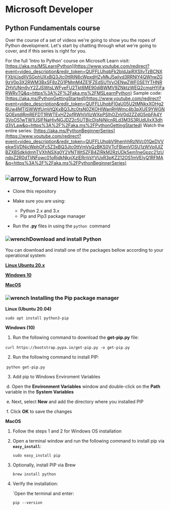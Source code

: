 # Microsoft Developer

## Python Fundamentals course



Over the course of a set of videos we're going to show you the ropes of Python development. Let's start by chatting through what we're going to cover, and if this series is right for you. 

For the full 'Intro to Python' course on Microsoft Learn visit: [https://aka.ms/MSLearnPython](https://www.youtube.com/redirect?event=video_description&redir_token=QUFFLUhqbFk2bldJajRXSllvTzBCNXFXbVJsdllVSGphUXxBQ3Jtc0ttRjN6cWpxdHZyMkJ5ajlvd3RRNlY4QWhwZG9zV0p3X2RWM3BxSF8zZG1PMmM4ZE1FZEdSU1VyOENwZWF0SE1YTHNRZHVUNm9vY2ZJSWtsLWFyeFU2Tkt6ME90djBWMV9ZNktzWEQ2cmpHYjFaRWRvTQ&q=https%3A%2F%2Faka.ms%2FMSLearnPython) Sample code: [https://aka.ms/PythonGettingStarted](https://www.youtube.com/redirect?event=video_description&redir_token=QUFFLUhqbFl0aU05U2tMNkxXOHg2RUw4MTlSWWtfUmVtQXxBQ3Jtc0tsN0ZKOHlWanRHWmc4b3pXUE9YWGNQOEptdlRmREFDT1RWTExHZ2pfRWhIVlIzWXpPSlhOZnV0d2ZZdG5nbFA4Y3VoOS1wTW1USlFNaHlvNGJDZ2c5UTBicDlsNjNIcnRLd3M3S3RUdUIxX3dhd3VLaw&q=https%3A%2F%2Faka.ms%2FPythonGettingStarted) Watch the entire series: [https://aka.ms/PythonBeginnerSeries](https://www.youtube.com/redirect?event=video_description&redir_token=QUFFLUhqbV9henhhRzNVc01QeDVVekw5VDNicWphOFc5Z3xBQ3Jtc0ttVmVsQzBKS0VTcFBienVOSU1zWVpIUlZBZXBSdkljdmhTVXhNSXg0Y2VNTWtSZFB4ZlRkM2RzUDk5em1neGpzc21zUndoZ2R0dTljNFowc01oRjdkNkxjXzlERnVsYVUxR3pKZ212OS1mVEIyQ1RFMA&q=https%3A%2F%2Faka.ms%2FPythonBeginnerSeries)



## ![arrow_forward](https://github.githubassets.com/images/icons/emoji/unicode/25b6.png) How to Run

- Clone this repository

- Make sure you are using:

  - Python 2.x and 3.x
  - Pip and Pip3 package manager

- Run the **.py** files in using the `python `command

  

### ![wrench](https://github.githubassets.com/images/icons/emoji/unicode/1f527.png)Download and install Python

You can download and install one of the packages bellow according to your operational system:

[**Linux Ubuntu 20.x**](https://www.python.org/downloads/source/)

[**Windows 10**](https://www.python.org/downloads/windows/)

**[MacOS](https://www.python.org/downloads/macos/)**



### ![wrench](https://github.githubassets.com/images/icons/emoji/unicode/1f527.png) Installing the Pip package manager

**Linux (Ubuntu 20.04)**

```
sudo apt install python3-pip

```

**Windows (10)**



1. Run the following command to download the **get-pip.py** file:

​	`curl https://bootstrap.pypa.io/get-pip.py -o get-pip.py`



2.  Run the following command to install PIP:

​	`python get-pip.py`



3. Add pip to Windows Enviroment Variables

​		d. Open the **Environment Variables** window and double-click on the **Path** variable in the **System Variables**

​		e. Next, select **New** and add the directory where you installed PIP

​		f. Click **OK** to save the changes



**MacOS**

1. Follow the steps 1 and 2 for Windows OS installation

2. Open a terminal window and run the following command to install pip via **`easy_install`**:

   ```
   sudo easy_install pip
   ```

3. Optionally, install PIP via Brew

   `brew install python`

4. Verify the installation:

   `Open the terminal and enter:

   ```
   pip --version
   ```